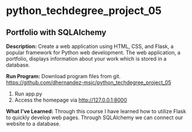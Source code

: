 # python_techdegree_project_05
## Portfolio with SQLAlchemy
**Description:** Create a web application using HTML, CSS, and Flask, a popular framework for Python web development. 
The web application, a portfolio, displays information about your work which is stored in a database. 

**Run Program:** Download program files from git.  
https://github.com/dhernandez-msjc/python_techdegree_project_05
1. Run app.py
2. Access the homepage via http://127.0.0.1:8000

**What I've Learned:** Through this course I have learned how to utilize Flask to quickly develop web pages.  Through
SQLAlchemy we can connect our website to a database.  